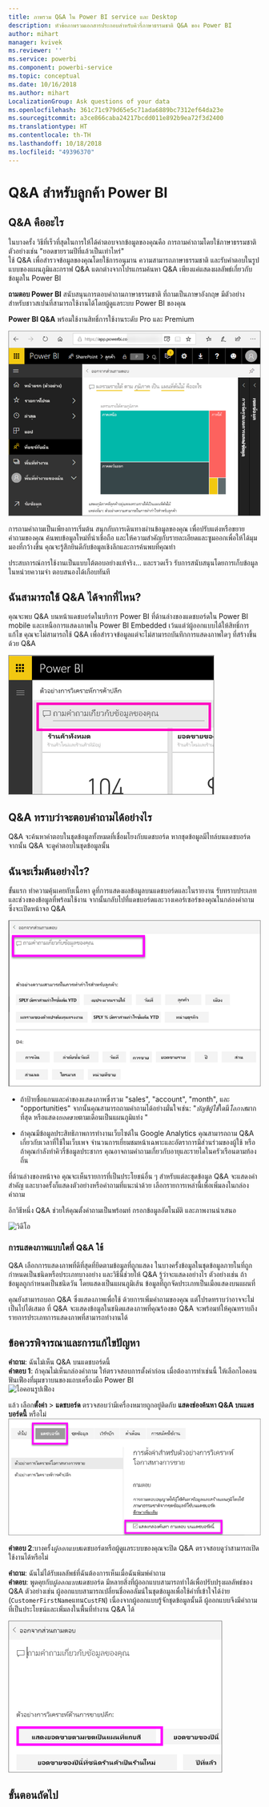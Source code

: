 ```yaml
---
title: ภาพรวม Q&A ใน Power BI service และ Desktop
description: หัวข้อภาพรวมเอกสารประกอบสำหรับคิวรี่ภาษาธรรมชาติ Q&A ของ Power BI
author: mihart
manager: kvivek
ms.reviewer: ''
ms.service: powerbi
ms.component: powerbi-service
ms.topic: conceptual
ms.date: 10/16/2018
ms.author: mihart
LocalizationGroup: Ask questions of your data
ms.openlocfilehash: 361c71c979d65e5c71ada6889bc7312ef64da23e
ms.sourcegitcommit: a3ce866caba24217bcdd011e892b9ea72f3d2400
ms.translationtype: HT
ms.contentlocale: th-TH
ms.lasthandoff: 10/18/2018
ms.locfileid: "49396370"
---
```

# <a name="qa-for-power-bi-consumers"></a>Q&A สำหรับ**ลูกค้า** Power BI
## <a name="what-is-qa"></a>Q&A คืออะไร
ในบางครั้ง วิธีที่เร็วที่สุดในการให้ได้คำตอบจากข้อมูลของคุณคือ การถามคำถามโดยใช้ภาษาธรรมชาติ ตัวอย่างเช่น "ยอดขายรวมปีที่แล้วเป็นเท่าไหร่"  
ใช้ Q&A เพื่อสำรวจข้อมูลของคุณโดยใช้การอนุมาน ความสามารถภาษาธรรมชาติ และรับคำตอบในรูปแบบของแผนภูมิและกราฟ Q&A แตกต่างจากโปรแกรมค้นหา Q&A เพียงแค่แสดงผลลัพธ์เกี่ยวกับข้อมูลใน Power BI

**ถามตอบ Power BI** สนับสนุนการตอบคำถามภาษาธรรมชาติ ที่ถามเป็นภาษาอังกฤษ มีตัวอย่างสำหรับชาวสเปนที่สามารถใช้งานได้โดยผู้ดูแลระบบ Power BI ของคุณ

**Power BI Q&A** พร้อมใช้งานสิทธิ์การใช้งานระดับ Pro และ Premium 
>

![Q&A สร้างแผนที่ต้นไม้](media/end-user-q-and-a/power-bi-qna.png)

การถามคำถามเป็นเพียงการเริ่มต้น  สนุกกับการเดินทางผ่านข้อมูลของคุณ เพื่อปรับแต่งหรือขยายคำถามของคุณ ค้นพบข้อมูลใหม่ที่น่าเชื่อถือ และให้ความสำคัญกับรายละเอียดและซูมออกเพื่อให้ได้มุมมองที่กว้างขึ้น คุณจะรู้สึกยินดีกับข้อมูลเชิงลึกและการค้นพบที่คุณทำ

ประสบการณ์การใช้งานเป็นแบบโต้ตอบอย่างแท้จริง... และรวดเร็ว รับการสนับสนุนโดยการเก็บข้อมูลในหน่วยความจำ ตอบสนองได้เกือบทันที

## <a name="where-can-i-use-qa"></a>ฉันสามารถใช้ Q&A ได้จากที่ไหน?
คุณจะพบ Q&A บนหน้าแดชบอร์ดในบริการ Power BI ที่ด้านล่างของแดชบอร์ดใน Power BI mobile และเหนือการแสดงภาพใน Power BI Embedded เว้นแต่ว่ผู้ออกแบบได้ให้สิทธิ์การแก้ไข คุณจะไม่สามารถใช้ Q&A เพื่อสำรวจข้อมูลแต่จะไม่สามารถบันทึกการแสดงภาพใดๆ ที่สร้างขึ้น ด้วย Q&A

![กล่องคำถาม](media/end-user-q-and-a/powerbi-qna.png)

## <a name="how-does-qa-know-how-to-answer-questions"></a>Q&A ทราบว่าจะตอบคำถามได้อย่างไร
Q&A จะค้นหาคำตอบในชุดข้อมูลทั้งหมดที่เชื่อมโยงกับแดชบอร์ด หากชุดข้อมูลมีไทล์บนแดชบอร์ด จากนั้น Q&A จะดูคำตอบในชุดข้อมูลนั้น 

## <a name="how-do-i-start"></a>ฉันจะเริ่มต้นอย่างไร?
ขั้นแรก ทำความคุ้นเคยกับเนื้อหา ดูที่การแสดงผลข้อมูลบนแดชบอร์ดและในรายงาน รับทราบประเภทและช่วงของข้อมูลที่พร้อมใช้งาน จากนั้นกลับไปที่แดชบอร์ดและวางเคอร์เซอร์ของคุณในกล่องคำถาม ซึ่งจะเปิดหน้าจอ Q&A

![หน้าจอ Q&A](media/end-user-q-and-a/power-bi-qna-screen.png) 

* ถ้าป้ายชื่อแกนและค่าของแสดงภาพซึ่งรวม "sales",  "account", "month", และ "opportunities" จากนั้นคุณสามารถถามคำถามได้อย่างมั่นใจเช่น: "*บัญชีผู้ใช้*ใดมี*โอกาส*มากที่สุด หรือแสดง*ยอดขาย*ตามเดือนเป็นแผนภูมิแท่ง "

* ถ้าคุณมีข้อมูลประสิทธิภาพการทำงานเว็บไซต์ใน Google Analytics คุณสามารถถาม Q&A เกี่ยวกับเวลาที่ใช้ในเว็บเพจ จำนวนการเยี่ยมชมหน้าเฉพาะและอัตราการมีส่วนร่วมของผู้ใช้ หรือ ถ้าคุณกำลังทำคิวรี่ข้อมูลประชากร คุณอาจถามคำถามเกี่ยวกับอายุและรายไดในครัวเรือนตามท้องถิ่น

ที่ด้านล่างของหน้าจอ คุณจะเห็นรายการที่เป็นประโยชน์อื่น ๆ สำหรับแต่ละชุดข้อมูล Q&A จะแสดงคำสำคัญ และบางครั้งก็แสดงตัวอย่างหรือคำถามที่แนะนำด้วย เลือกรายการเหล่านี้เพื่อเพิ่มลงในกล่องคำถาม 

อีกวิธีหนึ่ง Q&A ช่วยให้คุณตั้งคำถามเป็นพร้อมท์ กรอกข้อมูลอัตโนมัติ และภาพงานนำเสนอ 

![วิดีโอ](media/end-user-q-and-a/qa.gif) 


### <a name="which-visualization-does-qa-use"></a>การแสดงภาพแบบใดที่ Q&A ใช้
Q&A เลือกการแสดงภาพที่ดีที่สุดที่ยึดตามข้อมูลที่ถูกแสดง ในบางครั้งข้อมูลในชุดข้อมูลภายในที่ถูกกำหนดเป็นชนิดหรือประเภทบางอย่าง และวิธีนี้ช่วยให้ Q&A รู้ว่าจะแสดงอย่างไร ตัวอย่างเช่น ถ้าข้อมูลถูกกำหนดเป็นชนิดวัน โดยแสดงเป็นแผนภูมิเส้น ข้อมูลที่ถูกจัดประเภทเป็นเมือแสดงบนแผนที่

คุณยังสามารถบอก Q&A ซึ่งแสดงภาพเพื่อใช้ ด้วยการเพิ่มคำถามของคุณ แต่โปรดทราบว่าอาจจะไม่เป็นไปได้เสมอ ที่ Q&A จะแสดงข้อมูลในชนิดแสดงภาพที่คุณร้องขอ Q&A จะพร้อมท์ให้คุณทราบถึงรายการประเภทการแสดงภาพที่สามารถทำงานได้

## <a name="considerations-and-troubleshooting"></a>ข้อควรพิจารณาและการแก้ไขปัญหา
**คำถาม**: ฉันไม่เห็น Q&A บนแดชบอร์ดนี้    
**คำตอบ 1**: ถ้าคุณไม่เห็นกล่องคำถาม ให้ตรวจสอบการตั้งค่าก่อน เมื่อต้องการทำเช่นนี้ ให้เลือกไอคอนฟันเฟืองที่มุมขวาบนของแถบเครื่องมือ Power BI   
![ไอคอนรูปเฟือง](media/end-user-q-and-a/power-bi-settings.png)

แล้ว เลือก**ตั้งค่า** > **แดชบอร์ด** ตรวจสอบว่ามีเครื่องหมายถูกอยู่ติดกับ **แสดงช่องค้นหา Q&A บนแดชบอร์ดนี้** หรือไม่
![การตั้งค่า Q&A สำหรับแดชบอร์ด](media/end-user-q-and-a/power-bi-turn-on.png)  


**คำตอบ 2**:บางครั้ง*ผู้ออกแบบ*แดชบอร์ดหรือผู้ดูแลระบบของคุณจะปิด Q&A ตรวจสอบดูว่าสามารถเปิดใช้งานได้หรือไม่   

**คำถาม**: ฉันไม่ได้รับผลลัพธ์ที่ฉันต้องการเห็นเมื่อฉันพิมพ์คำถาม    
**คำตอบ**: พูดคุยกับ*ผู้ออกแบบ*แดชบอร์ด มีหลายสิ่งที่ผู้ออกแบบสามารถทำได้เพื่อปรับปรุงผลลัพธ์ของ Q&A ตัวอย่างเช่น ผู้ออกแบบสามารถเปลี่ยนชื่อคอลัมน์ในชุดข้อมูลเพื่อใช้คำที่เข้าใจได้ง่าย (`CustomerFirstName`แทน`CustFN`) เนื่องจากผู้ออกแบบรู้จักชุดข้อมูลนั้นดี ผู้ออกแบบจึงมีคำถามที่เป็นประโยชน์และเพิ่มลงในพื้นที่ทำงาน Q&A ได้

![แนะนำคำถามที่โดดเด่น](media/end-user-q-and-a/power-bi-featured-q.png)

## <a name="next-steps"></a>ขั้นตอนถัดไป

